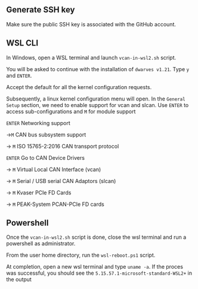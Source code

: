 
## Generate SSH key
Make sure the public SSH key is associated with the GitHub account. 

## WSL CLI
In Windows, open a WSL terminal and launch `vcan-in-wsl2.sh` script.

You will be asked to continue with the installation of `dwarves v1.21`. Type `y` and `ENTER`.

Accept the default for all the kernel configuration requests.

Subsequently, a linux kernel configuration menu will open. In the `General Setup` section, we need to  enable support for vcan and slcan. Use `ENTER` to access sub-configurations and `M` for module support

`ENTER` Networking support

->`M` CAN bus subsystem support

-> `M` ISO 15765-2:2016 CAN transport protocol

`ENTER` Go to CAN Device Drivers

-> `M` Virtual Local CAN Interface (vcan)

-> `M` Serial / USB serial CAN Adaptors (slcan)

-> `M` Kvaser PCIe FD Cards

-> `M` PEAK-System PCAN-PCIe FD cards

## Powershell

Once the `vcan-in-wsl2.sh` script is done, close the wsl terminal and run a powershell as administrator.

From the user home directory, run the `wsl-reboot.ps1` script.

At completion, open a new wsl terminal and type `uname -a`. If the proces was successful, you should see the `5.15.57.1-microsoft-standard-WSL2+` in the output